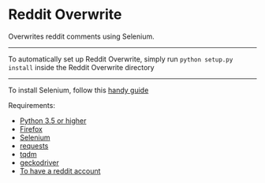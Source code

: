 # Reddit Overwrite

Overwrites reddit comments using Selenium.

-----

To automatically set up Reddit Overwrite, simply run `python setup.py install` inside the Reddit Overwrite directory

-----

To install Selenium, follow this [handy guide](https://selenium-python.readthedocs.io/installation.html)  

Requirements:

* [Python 3.5 or higher](https://www.python.org/downloads/release/python-356/)
* [Firefox](https://www.mozilla.org/en-US/firefox/new/)
* [Selenium](https://pypi.org/project/selenium/)
* [requests](https://pypi.org/project/requests/)
* [tqdm](https://pypi.org/project/tqdm/)
* [geckodriver](https://github.com/mozilla/geckodriver/releases)
* [To have a reddit account](https://www.reddit.com/)
